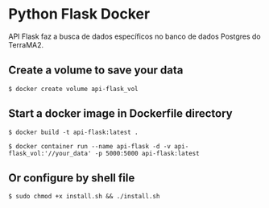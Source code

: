 # Python Flask Docker

API Flask faz a busca de dados específicos no banco de dados Postgres do TerraMA2.

## Create a volume to save your data

```
$ docker create volume api-flask_vol
```

## Start a docker image in Dockerfile directory

```
$ docker build -t api-flask:latest .
```
```
$ docker container run --name api-flask -d -v api-flask_vol:'//your_data' -p 5000:5000 api-flask:latest
```

## Or configure by shell file
```
$ sudo chmod +x install.sh && ./install.sh
```
